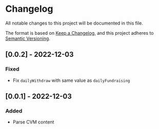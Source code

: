 # Changelog
All notable changes to this project will be documented in this file.

The format is based on [Keep a Changelog](https://keepachangelog.com/en/1.0.0/),
and this project adheres to [Semantic Versioning](https://semver.org/spec/v2.0.0.html).

## [0.0.2] - 2022-12-03
### Fixed
- Fix `dailyWithdraw` with same value as `dailyFundraising` 

## [0.0.1] - 2022-12-03
### Added
- Parse CVM content
